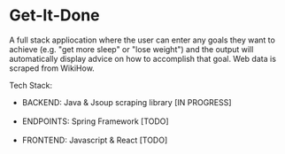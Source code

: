 # Get-It-Done
A full stack appliocation where the user can enter any goals they want to achieve (e.g. "get more sleep" or "lose weight") and the output will automatically display advice on how to accomplish that goal. Web data is scraped from WikiHow.

Tech Stack:<br> 
  <ul>
    <li>BACKEND: Java & Jsoup scraping library [IN PROGRESS]</li><br>
    <li>ENDPOINTS: Spring Framework [TODO]</li><br>
    <li>FRONTEND: Javascript & React [TODO]</li><br>
  </ul>
